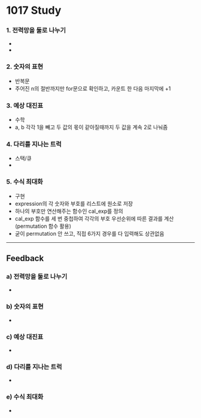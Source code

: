 1017 Study
===========
### 1. 전력망을 둘로 나누기
- 
 - 
### 2. 숫자의 표현
- 반복문
 - 주어진 n의 절반까지만 for문으로 확인하고, 카운트 한 다음 마지막에 +1
### 3. 예상 대진표
- 수학
 - a, b 각각 1을 빼고 두 값의 몫이 같아질때까지 두 값을 계속 2로 나눠줌
### 4. 다리를 지나는 트럭
- 스택/큐
 - 
### 5. 수식 최대화
- 구현
 - expression의 각 숫자와 부호를 리스트에 원소로 저장
 - 하나의 부호만 연산해주는 함수인 cal_exp를 정의
 - cal_exp 함수를 세 번 중첩하여 각각의 부호 우선순위에 따른 결과를 계산 (permutation 함수 활용)
 - 굳이 permutation 안 쓰고, 직접 6가지 경우를 다 입력해도 상관없음
***
Feedback
------------
### a) 전력망을 둘로 나누기
- 
### b) 숫자의 표현
- 
### c) 예상 대진표
- 
### d) 다리를 지나는 트럭
- 
### e) 수식 최대화
- 